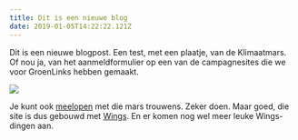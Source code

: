 ```yaml
---
title: Dit is een nieuwe blog
date: 2019-01-05T14:22:22.121Z
---
```

Dit is een nieuwe blogpost. Een test, met een plaatje, van de Klimaatmars. Of nou ja, van het aanmeldformulier op een van de campagnesites die we voor GroenLinks hebben gemaakt.

![](https://bureaubolster.s3-eu-west-1.amazonaws.com/nwexnjzw29tf5a8kuafbw2vy3e8pejnu.png)

Je kunt ook [meelopen](https://beweging.groenlinks.nl/klimaatmars) met die mars trouwens. Zeker doen. Maar goed, die site is dus gebouwd met [Wings](https://wings-platform.com). En er komen nog wel meer leuke Wings-dingen aan. 